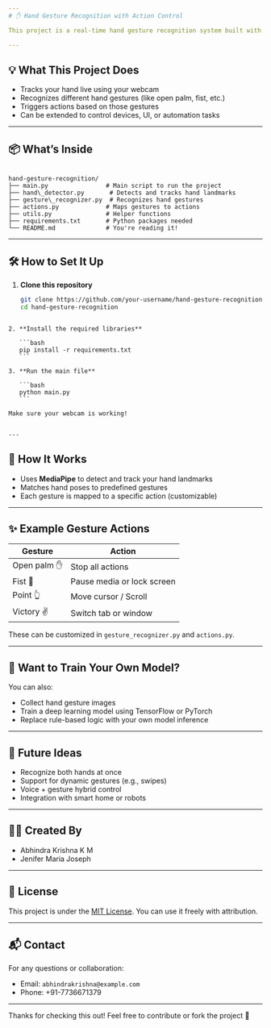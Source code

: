```yaml
---
# ✋ Hand Gesture Recognition with Action Control

This project is a real-time hand gesture recognition system built with Python. It detects your hand using a webcam and recognizes specific gestures to trigger actions – sign for hello, sign for thankyou, or even controlling hardware (e.g., Arduino/ESP32).

---
```


## 💡 What This Project Does

- Tracks your hand live using your webcam
- Recognizes different hand gestures (like open palm, fist, etc.)
- Triggers actions based on those gestures
- Can be extended to control devices, UI, or automation tasks

---

## 📦 What’s Inside

```

hand-gesture-recognition/
├── main.py                # Main script to run the project
├── hand\_detector.py       # Detects and tracks hand landmarks
├── gesture\_recognizer.py  # Recognizes hand gestures
├── actions.py             # Maps gestures to actions
├── utils.py               # Helper functions
├── requirements.txt       # Python packages needed
└── README.md              # You're reading it!

````

---

## 🛠️ How to Set It Up

1. **Clone this repository**
   ```bash
   git clone https://github.com/your-username/hand-gesture-recognition.git
   cd hand-gesture-recognition
````

2. **Install the required libraries**

   ```bash
   pip install -r requirements.txt
   ```

3. **Run the main file**

   ```bash
   python main.py
   ```

Make sure your webcam is working!


---
````

## 🧠 How It Works

* Uses **MediaPipe** to detect and track your hand landmarks
* Matches hand poses to predefined gestures
* Each gesture is mapped to a specific action (customizable)

---

## ✨ Example Gesture Actions

| Gesture     | Action                     |
| ----------- | -------------------------- |
| Open palm ✋ | Stop all actions           |
| Fist 👊     | Pause media or lock screen |
| Point 👆    | Move cursor / Scroll       |
| Victory ✌️  | Switch tab or window       |

These can be customized in `gesture_recognizer.py` and `actions.py`.

---

## 🧪 Want to Train Your Own Model?

You can also:

* Collect hand gesture images
* Train a deep learning model using TensorFlow or PyTorch
* Replace rule-based logic with your own model inference

---

## 🔧 Future Ideas

* Recognize both hands at once
* Support for dynamic gestures (e.g., swipes)
* Voice + gesture hybrid control
* Integration with smart home or robots

---

## 👨‍💻 Created By

* Abhindra Krishna K M
* Jenifer Maria Joseph

---

## 📜 License

This project is under the [MIT License](LICENSE). You can use it freely with attribution.

---

## 📬 Contact

For any questions or collaboration:

* Email: `abhindrakrishna@example.com`
* Phone: +91-7736671379

---

Thanks for checking this out! Feel free to contribute or fork the project 🌟

```
